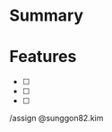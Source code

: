# Summary
<!--- Summarize the information of the merge request -->


# Features
<!--- List of features and bugfixes implemented -->
* [ ]  
* [ ]  
* [ ]  


/assign @sunggon82.kim
